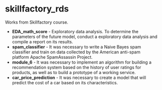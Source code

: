 # skillfactory_rds
Works from Skillfactory course.

- **EDA_math_score** - Exploratory data analysis. To determine the parameters of the future model, conduct a exploratory data analysis and compile a report on its results.
- **spam_classifier** - It was necessary to write a Naive Bayes spam classifier and train on data collected by the American anti-spam platform Apache SpamAssassin Project.
- **module_6** - It was necessary to implement an algorithm for building a recommendation system based on the history of user ratings for products, as well as to build a prototype of a working service.
- **сar_price_prediction** - It was necessary to create a model that will predict the cost of a car based on its characteristics.
